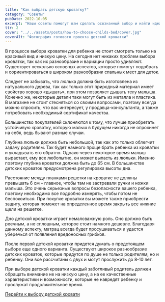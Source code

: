 ```yaml
---
title: "Как выбрать детскую кроватку?"
category: "Советы"
pubDate: 2022-10-05
excerpt: "Наши советы помогут вам сделать осознанный выбор и найти идеальную детскую кроватку для вашего дома."
ttr: 2
cover: "../../assets/posts/how-to-choose-childs-bed/cover.jpg"
coverAlt: "Фотография готового проекта детской кроватки"
---
```


В процессе выбора кроватки для ребенка не стоит смотреть только на красивый вид и низкую цену. На сегодня нет никаких проблем выбора кроватки, так как их разнообразие и вариации просто удивляют. Существует несколько основных аспектов, которые помогут подобрать и сориентироваться в широком разнообразии спальных мест для деток.

Следует не забывать, что люлька должна быть изготовлена из натурального дерева, так как только этот природный материал имеет свойство хорошо &laquo;дышать&raquo;, при этом позволяет дышать телу малыша. Конечно же, некоторые детали таки могут быть из металла и пластика. В магазине не стоит стесняться со своими вопросами, поэтому всегда можно спросить, что вас интересует, у продавца-консультанта, а также потребовать необходимый сертификат качества.

Большинство покупателей склоняются к тому, что лучше приобретать устойчивую кроватку, которую малыш в будущем никогда не опрокинет на себя, ведь бывают разные случаи.

Глубина люльки должна быть небольшой, так как это только облегчит задачу родителям. Так будет намного проще брать ребенка из кроватки и укладывать его обратно. Однако через некоторое время малыш вырастает, ему все любопытно, он может выпасть из люльки. Именно поэтому глубина кроватки должна быть до 65 см. В большинстве детских кроваток предусмотрена регулировка высоты дна.

Расстояние между планками решетки на кроватке не должны превышать 6 см – главное, чтобы там не застревали ручки и ножки малыша. Это очень серьезные вопросы безопасности вашего ребенка, поэтому необходимо все подробно измерять, чтобы потом не беспокоиться. При покупке кроватки вы можете также приобрести защиту, которая поможет на определенное время закрыть все нижние щели на решетке.

Дно детской кроватки играет немаловажную роль. Оно должно быть реечным, а не сплошным, которое стоит намного дешевле. Благодаря данному аспекту, матрац всегда будет просушиваться и удастся уберечься от появления вредоносных грибков.

После первой детской кроватки придется думать о предстоящем выборе еще одного варианта. Существуют широкое разнообразие детских кроваток, которые придутся по душе не только родителям, но и ребенку. Они все рассчитаны с двух и могут прослужить до 8-10 лет.

При выборе детской кроватки каждый заботливый родитель должен обращать внимание не на низкую цену, а на ее качественные характеристики и возможности, которые не навредят ребенку и прослужат продолжительное время.

[Перейти к выбору детской кровати](/rosmebeli/catalog)
